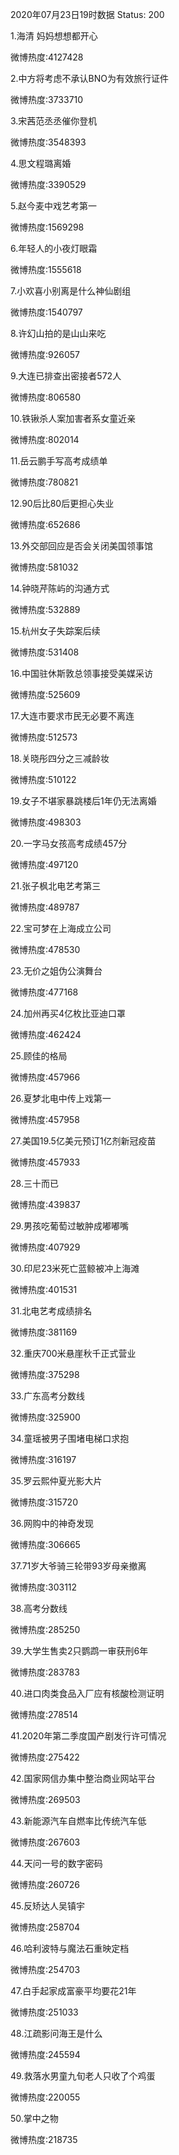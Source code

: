 2020年07月23日19时数据
Status: 200

1.海清 妈妈想想都开心

微博热度:4127428

2.中方将考虑不承认BNO为有效旅行证件

微博热度:3733710

3.宋茜范丞丞催你登机

微博热度:3548393

4.思文程璐离婚

微博热度:3390529

5.赵今麦中戏艺考第一

微博热度:1569298

6.年轻人的小夜灯眼霜

微博热度:1555618

7.小欢喜小别离是什么神仙剧组

微博热度:1540797

8.许幻山拍的是山山来吃

微博热度:926057

9.大连已排查出密接者572人

微博热度:806580

10.铁锹杀人案加害者系女童近亲

微博热度:802014

11.岳云鹏手写高考成绩单

微博热度:780821

12.90后比80后更担心失业

微博热度:652686

13.外交部回应是否会关闭美国领事馆

微博热度:581032

14.钟晓芹陈屿的沟通方式

微博热度:532889

15.杭州女子失踪案后续

微博热度:531408

16.中国驻休斯敦总领事接受美媒采访

微博热度:525609

17.大连市要求市民无必要不离连

微博热度:512573

18.关晓彤四分之三减龄妆

微博热度:510122

19.女子不堪家暴跳楼后1年仍无法离婚

微博热度:498303

20.一字马女孩高考成绩457分

微博热度:497120

21.张子枫北电艺考第三

微博热度:489787

22.宝可梦在上海成立公司

微博热度:478530

23.无价之姐伪公演舞台

微博热度:477168

24.加州再买4亿枚比亚迪口罩

微博热度:462424

25.顾佳的格局

微博热度:457966

26.夏梦北电中传上戏第一

微博热度:457958

27.美国19.5亿美元预订1亿剂新冠疫苗

微博热度:457933

28.三十而已

微博热度:439837

29.男孩吃葡萄过敏肿成嘟嘟嘴

微博热度:407929

30.印尼23米死亡蓝鲸被冲上海滩

微博热度:401531

31.北电艺考成绩排名

微博热度:381169

32.重庆700米悬崖秋千正式营业

微博热度:375298

33.广东高考分数线

微博热度:325900

34.童瑶被男子围堵电梯口求抱

微博热度:316197

35.罗云熙仲夏光影大片

微博热度:315720

36.网购中的神奇发现

微博热度:306665

37.71岁大爷骑三轮带93岁母亲撤离

微博热度:303112

38.高考分数线

微博热度:285250

39.大学生售卖2只鹦鹉一审获刑6年

微博热度:283783

40.进口肉类食品入厂应有核酸检测证明

微博热度:278514

41.2020年第二季度国产剧发行许可情况

微博热度:275422

42.国家网信办集中整治商业网站平台

微博热度:269503

43.新能源汽车自燃率比传统汽车低

微博热度:267603

44.天问一号的数字密码

微博热度:260726

45.反矫达人吴镇宇

微博热度:258704

46.哈利波特与魔法石重映定档

微博热度:254703

47.白手起家成富豪平均要花21年

微博热度:251033

48.江疏影问海王是什么

微博热度:245594

49.救落水男童九旬老人只收了个鸡蛋

微博热度:220055

50.掌中之物

微博热度:218735

